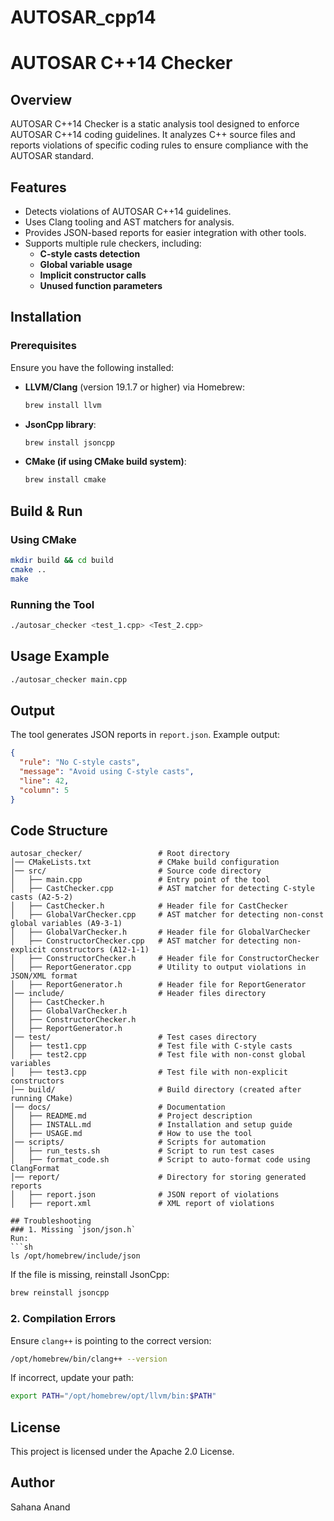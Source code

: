 # AUTOSAR_cpp14
# AUTOSAR C++14 Checker

## Overview
AUTOSAR C++14 Checker is a static analysis tool designed to enforce AUTOSAR C++14 coding guidelines. It analyzes C++ source files and reports violations of specific coding rules to ensure compliance with the AUTOSAR standard.

## Features
- Detects violations of AUTOSAR C++14 guidelines.
- Uses Clang tooling and AST matchers for analysis.
- Provides JSON-based reports for easier integration with other tools.
- Supports multiple rule checkers, including:
  - **C-style casts detection**
  - **Global variable usage**
  - **Implicit constructor calls**
  - **Unused function parameters**

## Installation
### Prerequisites
Ensure you have the following installed:
- **LLVM/Clang** (version 19.1.7 or higher) via Homebrew:
  ```sh
  brew install llvm
  ```
- **JsonCpp library**:
  ```sh
  brew install jsoncpp
  ```
- **CMake (if using CMake build system)**:
  ```sh
  brew install cmake
  ```

## Build & Run
### Using CMake
```sh
mkdir build && cd build
cmake ..
make
```

### Running the Tool
```sh
./autosar_checker <test_1.cpp> <Test_2.cpp>
```

## Usage Example
```sh
./autosar_checker main.cpp
```

## Output
The tool generates JSON reports in `report.json`. Example output:
```json
{
  "rule": "No C-style casts",
  "message": "Avoid using C-style casts",
  "line": 42,
  "column": 5
}
```

## Code Structure
```
autosar_checker/                 # Root directory
│── CMakeLists.txt               # CMake build configuration
│── src/                         # Source code directory
│   ├── main.cpp                 # Entry point of the tool
│   ├── CastChecker.cpp          # AST matcher for detecting C-style casts (A2-5-2)
│   ├── CastChecker.h            # Header file for CastChecker
│   ├── GlobalVarChecker.cpp     # AST matcher for detecting non-const global variables (A9-3-1)
│   ├── GlobalVarChecker.h       # Header file for GlobalVarChecker
│   ├── ConstructorChecker.cpp   # AST matcher for detecting non-explicit constructors (A12-1-1)
│   ├── ConstructorChecker.h     # Header file for ConstructorChecker
│   ├── ReportGenerator.cpp      # Utility to output violations in JSON/XML format
│   ├── ReportGenerator.h        # Header file for ReportGenerator
│── include/                     # Header files directory
│   ├── CastChecker.h
│   ├── GlobalVarChecker.h
│   ├── ConstructorChecker.h
│   ├── ReportGenerator.h
│── test/                        # Test cases directory
│   ├── test1.cpp                # Test file with C-style casts
│   ├── test2.cpp                # Test file with non-const global variables
│   ├── test3.cpp                # Test file with non-explicit constructors
│── build/                       # Build directory (created after running CMake)
│── docs/                        # Documentation
│   ├── README.md                # Project description
│   ├── INSTALL.md               # Installation and setup guide
│   ├── USAGE.md                 # How to use the tool
│── scripts/                     # Scripts for automation
│   ├── run_tests.sh             # Script to run test cases
│   ├── format_code.sh           # Script to auto-format code using ClangFormat
│── report/                      # Directory for storing generated reports
│   ├── report.json              # JSON report of violations
│   ├── report.xml               # XML report of violations

## Troubleshooting
### 1. Missing `json/json.h`
Run:
```sh
ls /opt/homebrew/include/json
```
If the file is missing, reinstall JsonCpp:
```sh
brew reinstall jsoncpp
```

### 2. Compilation Errors
Ensure `clang++` is pointing to the correct version:
```sh
/opt/homebrew/bin/clang++ --version
```
If incorrect, update your path:
```sh
export PATH="/opt/homebrew/opt/llvm/bin:$PATH"
```

## License
This project is licensed under the Apache 2.0 License.

## Author
Sahana Anand

